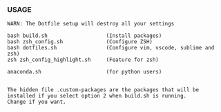 ### USAGE

    WARN: The Dotfile setup will destroy all your settings

    bash build.sh                   (Install packages)
    bash zsh_config.sh              (Configure ZSH)
    bash dotfiles.sh                (Configure vim, vscode, sublime and zsh)
    zsh zsh_config_highlight.sh     (Feature for zsh)

    anaconda.sh                     (for python users)


    The hidden file .custom-packages are the packages that will be installed if you select option 2 when build.sh is running.
    Change if you want.
